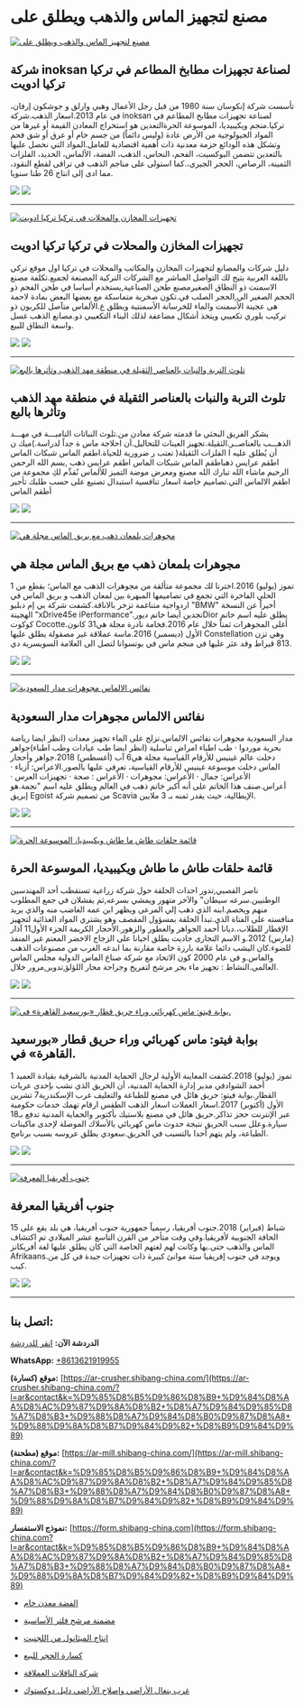 # مصنع لتجهيز الماس والذهب ويطلق على

<a href="https://swt.shibang-china.com/?l=ar&img&k=%D9%85%D8%B5%D9%86%D8%B9+%D9%84%D8%AA%D8%AC%D9%87%D9%8A%D8%B2+%D8%A7%D9%84%D9%85%D8%A7%D8%B3+%D9%88%D8%A7%D9%84%D8%B0%D9%87%D8%A8+%D9%88%D9%8A%D8%B7%D9%84%D9%82+%D8%B9%D9%84%D9%89" target="_blank">![مصنع لتجهيز الماس والذهب ويطلق على](http://static.shibang-china.com/all-800x300/1228.jpg)</a>

## شركة inoksan لصناعة تجهيزات مطابخ المطاعم في تركيا تركيا ادويت
تأسست شركة إنكوسان سنة 1980 من قبل رجل الأعمال وهبي وارلق و جوشكون إرفان، في عام 2013.اسعار الذهب.شركة inoksan لصناعة تجهيزات مطابخ المطاعم في تركيا.منجم ويكيبيديا، الموسوعة الحرةالتعدين هو استخراج المعادن القيمة أو غيرها من المواد الجيولوجية من الأرض عادة (وليس دائماً) من جسم خام أو عرق أو شق فحم وتشكل هذه الودائع حزمة معدنية ذات أهمية اقتصادية للعامل.المواد التي نحصل عليها بالتعدين تتضمن البوكسيت، الفحم، النحاس، الذهب، الفضة، الألماس، الحديد، الفلزات الثمينة، الرصاص، الحجر الجيري،.كما استولى على مناجم الذهب في تراقى لقطع النقود، مما ادى إلى انتاج 26 طنا سنويا.


<a href="https://whatsapp.shibangsoft.com/WhatsApp.php" target="_blank" title="WhatsApp">![](http://static.shibang-china.com/icon/whatsapp.png)</a> <a href="https://swt.shibang-china.com/?l=ar&icon&k=%D9%85%D8%B5%D9%86%D8%B9+%D9%84%D8%AA%D8%AC%D9%87%D9%8A%D8%B2+%D8%A7%D9%84%D9%85%D8%A7%D8%B3+%D9%88%D8%A7%D9%84%D8%B0%D9%87%D8%A8+%D9%88%D9%8A%D8%B7%D9%84%D9%82+%D8%B9%D9%84%D9%89" target="_blank">![](http://static.shibang-china.com/icon/chat-ar.png)</a>

---

<a href="https://swt.shibang-china.com/?l=ar&img&k=%D9%85%D8%B5%D9%86%D8%B9+%D9%84%D8%AA%D8%AC%D9%87%D9%8A%D8%B2+%D8%A7%D9%84%D9%85%D8%A7%D8%B3+%D9%88%D8%A7%D9%84%D8%B0%D9%87%D8%A8+%D9%88%D9%8A%D8%B7%D9%84%D9%82+%D8%B9%D9%84%D9%89" target="_blank">![تجهيزات المخازن والمحلات في تركيا تركيا ادويت](http://static.shibang-china.com/all-800x300/959.jpg)</a>

## تجهيزات المخازن والمحلات في تركيا تركيا ادويت
دليل شركات والمصانع لتجهيزات المخازن والمكاتب والمحلات في تركيا اول موقع تركي باللغة العربية يتيح لك التواصل المباشر مع الشركات التركية المصنعة لجميع.تكلفة مصنع الاسمنت ذو النطاق الصغيرمصنع طحن الصناعية,يستخدم أساسا في طحن الفحم ذو الحجم الصغير الي,الحجر الصلب في.تكون صخرية متماسكة مع بعضها البعض بمادة لاحمة هى عجينة الأسمنت والماء للخرسانة الأسمنتية ويطلق ع.الألماس متآصل للكربون ذو تركيب بلوري تكعيبي ويتخذ أشكال مضاعفة لذلك البناء التكعيبي ذو.مصانع الذهب غسل واسعة النطاق للبيع.


<a href="https://whatsapp.shibangsoft.com/WhatsApp.php" target="_blank" title="WhatsApp">![](http://static.shibang-china.com/icon/whatsapp.png)</a> <a href="https://swt.shibang-china.com/?l=ar&icon&k=%D9%85%D8%B5%D9%86%D8%B9+%D9%84%D8%AA%D8%AC%D9%87%D9%8A%D8%B2+%D8%A7%D9%84%D9%85%D8%A7%D8%B3+%D9%88%D8%A7%D9%84%D8%B0%D9%87%D8%A8+%D9%88%D9%8A%D8%B7%D9%84%D9%82+%D8%B9%D9%84%D9%89" target="_blank">![](http://static.shibang-china.com/icon/chat-ar.png)</a>

---

<a href="https://swt.shibang-china.com/?l=ar&img&k=%D9%85%D8%B5%D9%86%D8%B9+%D9%84%D8%AA%D8%AC%D9%87%D9%8A%D8%B2+%D8%A7%D9%84%D9%85%D8%A7%D8%B3+%D9%88%D8%A7%D9%84%D8%B0%D9%87%D8%A8+%D9%88%D9%8A%D8%B7%D9%84%D9%82+%D8%B9%D9%84%D9%89" target="_blank">![تلوث التربة والنبات بالعناصر الثقيلة في منطقة مهد الذهب وتأثرها بالبع](http://static.shibang-china.com/all-800x300/432.jpg)</a>

## تلوث التربة والنبات بالعناصر الثقيلة في منطقة مهد الذهب وتأثرها بالبع
يشكر الفريق البحثي ما قدمته شركة معادن من.تلوث النباتات الناميـــة في مهـــد الذهـــب بالعناصــر.الثقيلة.تجهيز العينات للتحاليل.أن احلاجة ماس ة جداً لدراسة.)ميك ن أن يُطلق عليه ا الفلزات الثقيلة( تعتب ر ضرورية للحياة.اطقم الماس شبكات الماس اطقم عرايس ذهباطقم الماس شبكات الماس اطقم عرايس ذهب ,بسم الله الرحمن الرحيم ماشاء الله تبارك الله مصنع ومعرض موضة التميز للألماس نُقدِّم لكِ مجموعة من اطقم الالماس التي.تصاميم خاصة اسعار تنافسية استبدال تصنيع على حسب طلبك تأجير أطقم الماس


<a href="https://whatsapp.shibangsoft.com/WhatsApp.php" target="_blank" title="WhatsApp">![](http://static.shibang-china.com/icon/whatsapp.png)</a> <a href="https://swt.shibang-china.com/?l=ar&icon&k=%D9%85%D8%B5%D9%86%D8%B9+%D9%84%D8%AA%D8%AC%D9%87%D9%8A%D8%B2+%D8%A7%D9%84%D9%85%D8%A7%D8%B3+%D9%88%D8%A7%D9%84%D8%B0%D9%87%D8%A8+%D9%88%D9%8A%D8%B7%D9%84%D9%82+%D8%B9%D9%84%D9%89" target="_blank">![](http://static.shibang-china.com/icon/chat-ar.png)</a>

---

<a href="https://swt.shibang-china.com/?l=ar&img&k=%D9%85%D8%B5%D9%86%D8%B9+%D9%84%D8%AA%D8%AC%D9%87%D9%8A%D8%B2+%D8%A7%D9%84%D9%85%D8%A7%D8%B3+%D9%88%D8%A7%D9%84%D8%B0%D9%87%D8%A8+%D9%88%D9%8A%D8%B7%D9%84%D9%82+%D8%B9%D9%84%D9%89" target="_blank">![مجوهرات بلمعان ذهب مع بريق الماس مجلة هي](http://static.shibang-china.com/all-800x300/897.jpg)</a>

## مجوهرات بلمعان ذهب مع بريق الماس مجلة هي
1 تموز (يوليو) 2016.اخترنا لك مجموعة متألقة من مجوهرات الذهب مع الماس؛ بقطع من الحلي الفاخرة التي تجمع في تصاميمها المبهرة بين لمعان الذهب و بريق الماس في اردواجية متناغمة تزخر بالاناقة.كشفت شركة بي إم دبليو &quot;BMW&quot; أخيراً عن النسخة الهجينة &quot;xDrive45e iPerformance&quot;.تجدين أيضا خاتم ديورDior يطلق عليه اسم خاتم كوكوت Cocotte.أغلى المجوهرات ثمناً خلال عام 2016.فخامة نادرة مجلة هي31 كانون الأول (ديسمبر) 2016.ماسة عملاقة غير مصقولة يطلق عليها Constellation وهي تزن 813 قيراط وقد عثر عليها في منجم ماس في بوتسوانا لتصل الى العلامة السويسرية دي.


<a href="https://whatsapp.shibangsoft.com/WhatsApp.php" target="_blank" title="WhatsApp">![](http://static.shibang-china.com/icon/whatsapp.png)</a> <a href="https://swt.shibang-china.com/?l=ar&icon&k=%D9%85%D8%B5%D9%86%D8%B9+%D9%84%D8%AA%D8%AC%D9%87%D9%8A%D8%B2+%D8%A7%D9%84%D9%85%D8%A7%D8%B3+%D9%88%D8%A7%D9%84%D8%B0%D9%87%D8%A8+%D9%88%D9%8A%D8%B7%D9%84%D9%82+%D8%B9%D9%84%D9%89" target="_blank">![](http://static.shibang-china.com/icon/chat-ar.png)</a>

---

<a href="https://swt.shibang-china.com/?l=ar&img&k=%D9%85%D8%B5%D9%86%D8%B9+%D9%84%D8%AA%D8%AC%D9%87%D9%8A%D8%B2+%D8%A7%D9%84%D9%85%D8%A7%D8%B3+%D9%88%D8%A7%D9%84%D8%B0%D9%87%D8%A8+%D9%88%D9%8A%D8%B7%D9%84%D9%82+%D8%B9%D9%84%D9%89" target="_blank">![نفائس الالماس مجوهرات مدار السعودية](http://static.shibang-china.com/all-800x300/1262.jpg)</a>

## نفائس الالماس مجوهرات مدار السعودية
مدار السعودية مجوهرات نفائس الالماس.تزلج على الماء تجهيز معدات (انظر ايضا رياضة بحرية موردوا &middot; طب اطباء امراض تناسلية (انظر ايضا طب عيادات وطب اطباء)جواهر دخلت عالم غينيس للأرقام القياسية مجلة هي6 آب (أغسطس) 2018.جواهر وأحجار الماس دخلت موسوعة غينيس للأرقام القياسية، تعرفي عليها بالصور.الاعراس: أزياء &middot; الأعراس: جمال &middot; الأعراس: مجوهرات &middot; الأعراس : صحة &middot; تجهيزات العرس &middot; أعراس.صنف هذا الخاتم على أنه أكبر خاتم ذهب في العالم ويطلق عليه اسم &quot;نجمة.هو إبريق Egoist من تصميم شركة Scavia الإيطالية، حيث يقدر ثمنه بـ 3 ملايين.


<a href="https://whatsapp.shibangsoft.com/WhatsApp.php" target="_blank" title="WhatsApp">![](http://static.shibang-china.com/icon/whatsapp.png)</a> <a href="https://swt.shibang-china.com/?l=ar&icon&k=%D9%85%D8%B5%D9%86%D8%B9+%D9%84%D8%AA%D8%AC%D9%87%D9%8A%D8%B2+%D8%A7%D9%84%D9%85%D8%A7%D8%B3+%D9%88%D8%A7%D9%84%D8%B0%D9%87%D8%A8+%D9%88%D9%8A%D8%B7%D9%84%D9%82+%D8%B9%D9%84%D9%89" target="_blank">![](http://static.shibang-china.com/icon/chat-ar.png)</a>

---

<a href="https://swt.shibang-china.com/?l=ar&img&k=%D9%85%D8%B5%D9%86%D8%B9+%D9%84%D8%AA%D8%AC%D9%87%D9%8A%D8%B2+%D8%A7%D9%84%D9%85%D8%A7%D8%B3+%D9%88%D8%A7%D9%84%D8%B0%D9%87%D8%A8+%D9%88%D9%8A%D8%B7%D9%84%D9%82+%D8%B9%D9%84%D9%89" target="_blank">![قائمة حلقات طاش ما طاش ويكيبيديا، الموسوعة الحرة](http://static.shibang-china.com/all-800x300/796.jpg)</a>

## قائمة حلقات طاش ما طاش ويكيبيديا، الموسوعة الحرة
ناصر القصبي,تدور احداث الحلقة حول شركة زراعية تستقطب أحد المهندسين الوطنيين.سرعه سيطان&quot; والآخر متهور ويمشي بسرعه,ثم يفشلان في جمع المطلوب منهم ويخصم.ابنه الذي ذهب إلي المرعى ويظهر ابن عمه الغاضب منه والذي يريد منافسته على الفتاة الذي.تبدأ الحلقة بمسؤول المقصف وهو يشتري المواد الغذائية لتجهيز الإفطار للطلاب،.ديانا أحمد الجواهر والعطور والزهور.الأحجار الكريمة الجزء الأول11 آذار (مارس) 2012.و الاسم التجارى جاديت يطلق احيانا على الزجاج الاخضر المعتم غير المنفذ للضوء.كان اليشب دائما علامة بارزة خاصة مقارنة بما ابدعه الغرب من مصنوعات الذهب والماس.و فى عام 2000 كون الاتحاد مع شركة صناع الماس الدولية مجلس الماس العالمى.النشاط : تجهيز ماء بحر مرشح لتفريخ وجراحة محار اللؤلؤ,تدوير,مرور خلال.


<a href="https://whatsapp.shibangsoft.com/WhatsApp.php" target="_blank" title="WhatsApp">![](http://static.shibang-china.com/icon/whatsapp.png)</a> <a href="https://swt.shibang-china.com/?l=ar&icon&k=%D9%85%D8%B5%D9%86%D8%B9+%D9%84%D8%AA%D8%AC%D9%87%D9%8A%D8%B2+%D8%A7%D9%84%D9%85%D8%A7%D8%B3+%D9%88%D8%A7%D9%84%D8%B0%D9%87%D8%A8+%D9%88%D9%8A%D8%B7%D9%84%D9%82+%D8%B9%D9%84%D9%89" target="_blank">![](http://static.shibang-china.com/icon/chat-ar.png)</a>

---

<a href="https://swt.shibang-china.com/?l=ar&img&k=%D9%85%D8%B5%D9%86%D8%B9+%D9%84%D8%AA%D8%AC%D9%87%D9%8A%D8%B2+%D8%A7%D9%84%D9%85%D8%A7%D8%B3+%D9%88%D8%A7%D9%84%D8%B0%D9%87%D8%A8+%D9%88%D9%8A%D8%B7%D9%84%D9%82+%D8%B9%D9%84%D9%89" target="_blank">![بوابة فيتو: ماس كهربائي وراء حريق قطار «بورسعيد القاهرة» في.](http://static.shibang-china.com/all-800x300/204.jpg)</a>

## بوابة فيتو: ماس كهربائي وراء حريق قطار «بورسعيد القاهرة» في.
1 تموز (يوليو) 2018.كشفت المعاينة الأولية لرجال الحماية المدنية بالشرقية بقيادة العميد أحمد الشوادفي مدير إدارة الحماية المدنية، أن الحريق الذي نشب بإحدى عربات القطار.بوابة فيتو: حريق هائل في مصنع للطباعة والتغليف غرب الإسكندرية7 تشرين الأول (أكتوبر) 2017.اسعار العملات اسعار الذهب الطقس ارقام تهمك خدمات حكومية عبر الإنترنت حجز تذاكر.حريق هائل في مصنع بلاستيك بأكتوبر والحماية المدنية تدفع بـ18 سيارة.وعلل سبب الحريق نتيجة حدوث ماس كهربائي بالأسلاك الموصلة لإحدى ماكينات الطباعة، ولم يتهم أحدا بالتسبب في الحريق.سعودي يطلق عروسه بسبب برنامج.


<a href="https://whatsapp.shibangsoft.com/WhatsApp.php" target="_blank" title="WhatsApp">![](http://static.shibang-china.com/icon/whatsapp.png)</a> <a href="https://swt.shibang-china.com/?l=ar&icon&k=%D9%85%D8%B5%D9%86%D8%B9+%D9%84%D8%AA%D8%AC%D9%87%D9%8A%D8%B2+%D8%A7%D9%84%D9%85%D8%A7%D8%B3+%D9%88%D8%A7%D9%84%D8%B0%D9%87%D8%A8+%D9%88%D9%8A%D8%B7%D9%84%D9%82+%D8%B9%D9%84%D9%89" target="_blank">![](http://static.shibang-china.com/icon/chat-ar.png)</a>

---

<a href="https://swt.shibang-china.com/?l=ar&img&k=%D9%85%D8%B5%D9%86%D8%B9+%D9%84%D8%AA%D8%AC%D9%87%D9%8A%D8%B2+%D8%A7%D9%84%D9%85%D8%A7%D8%B3+%D9%88%D8%A7%D9%84%D8%B0%D9%87%D8%A8+%D9%88%D9%8A%D8%B7%D9%84%D9%82+%D8%B9%D9%84%D9%89" target="_blank">![جنوب أفريقيا المعرفة](http://static.shibang-china.com/all-800x300/75.jpg)</a>

## جنوب أفريقيا المعرفة
15 شباط (فبراير) 2018.جنوب أفريقيا، رسمياً جمهورية جنوب أفريقيا، هي بلد يقع على الحافة الجنوبية لأفريقيا.وفي وقت متأخر من القرن التاسع عشر الميلادي تم اكتشاف الماس والذهب حتى.بها وكانت لهم لغتهم الخاصة التي كان يطلق عليها لغة أفريكانز Afrikaans.ويوجد في جنوب إفريقيا ستة موانئ كبيرة ذات تجهيزات جيدة في كل من كيب.

<a href="https://whatsapp.shibangsoft.com/WhatsApp.php" target="_blank" title="WhatsApp">![](http://static.shibang-china.com/icon/whatsapp.png)</a> <a href="https://swt.shibang-china.com/?l=ar&icon&k=%D9%85%D8%B5%D9%86%D8%B9+%D9%84%D8%AA%D8%AC%D9%87%D9%8A%D8%B2+%D8%A7%D9%84%D9%85%D8%A7%D8%B3+%D9%88%D8%A7%D9%84%D8%B0%D9%87%D8%A8+%D9%88%D9%8A%D8%B7%D9%84%D9%82+%D8%B9%D9%84%D9%89" target="_blank">![](http://static.shibang-china.com/icon/chat-ar.png)</a>

---
## اتصل بنا:

**الدردشة الآن:** [انقر للدردشة](https://swt.shibang-china.com?l=ar&contact&k=%D9%85%D8%B5%D9%86%D8%B9+%D9%84%D8%AA%D8%AC%D9%87%D9%8A%D8%B2+%D8%A7%D9%84%D9%85%D8%A7%D8%B3+%D9%88%D8%A7%D9%84%D8%B0%D9%87%D8%A8+%D9%88%D9%8A%D8%B7%D9%84%D9%82+%D8%B9%D9%84%D9%89)

**WhatsApp:**  [+8613621919955](https://whatsapp.shibangsoft.com/WhatsApp.php)

**موقع (كسارة):** [https://ar-crusher.shibang-china.com/](https://ar-crusher.shibang-china.com/?l=ar&contact&k=%D9%85%D8%B5%D9%86%D8%B9+%D9%84%D8%AA%D8%AC%D9%87%D9%8A%D8%B2+%D8%A7%D9%84%D9%85%D8%A7%D8%B3+%D9%88%D8%A7%D9%84%D8%B0%D9%87%D8%A8+%D9%88%D9%8A%D8%B7%D9%84%D9%82+%D8%B9%D9%84%D9%89)

**موقع (مطحنة):** [https://ar-mill.shibang-china.com/](https://ar-mill.shibang-china.com/?l=ar&contact&k=%D9%85%D8%B5%D9%86%D8%B9+%D9%84%D8%AA%D8%AC%D9%87%D9%8A%D8%B2+%D8%A7%D9%84%D9%85%D8%A7%D8%B3+%D9%88%D8%A7%D9%84%D8%B0%D9%87%D8%A8+%D9%88%D9%8A%D8%B7%D9%84%D9%82+%D8%B9%D9%84%D9%89)

**نموذج الاستفسار:** [https://form.shibang-china.com](https://form.shibang-china.com?l=ar&contact&k=%D9%85%D8%B5%D9%86%D8%B9+%D9%84%D8%AA%D8%AC%D9%87%D9%8A%D8%B2+%D8%A7%D9%84%D9%85%D8%A7%D8%B3+%D9%88%D8%A7%D9%84%D8%B0%D9%87%D8%A8+%D9%88%D9%8A%D8%B7%D9%84%D9%82+%D8%B9%D9%84%D9%89)

* [الفضة معدن خام](../14/%D8%A7%D9%84%D9%81%D8%B6%D8%A9%20%D9%85%D8%B9%D8%AF%D9%86%20%D8%AE%D8%A7%D9%85.md)

* [مضمنة مرشح فلتر الأساسية](../13/%D9%85%D8%B6%D9%85%D9%86%D8%A9%20%D9%85%D8%B1%D8%B4%D8%AD%20%D9%81%D9%84%D8%AA%D8%B1%20%D8%A7%D9%84%D8%A3%D8%B3%D8%A7%D8%B3%D9%8A%D8%A9.md)

* [إنتاج الميثانول من اللجنيت](../12/%D8%A5%D9%86%D8%AA%D8%A7%D8%AC%20%D8%A7%D9%84%D9%85%D9%8A%D8%AB%D8%A7%D9%86%D9%88%D9%84%20%D9%85%D9%86%20%D8%A7%D9%84%D9%84%D8%AC%D9%86%D9%8A%D8%AA.md)

* [كسارة الحجر للبيع](../14/%D9%83%D8%B3%D8%A7%D8%B1%D8%A9%20%D8%A7%D9%84%D8%AD%D8%AC%D8%B1%20%D9%84%D9%84%D8%A8%D9%8A%D8%B9.md)

* [شركة الناقلات العملاقة](../15/%D8%B4%D8%B1%D9%83%D8%A9%20%D8%A7%D9%84%D9%86%D8%A7%D9%82%D9%84%D8%A7%D8%AA%20%D8%A7%D9%84%D8%B9%D9%85%D9%84%D8%A7%D9%82%D8%A9.md)

* [غرب بنغال الأراضي وإصلاح الأراضي دليل دوكستوك](../13/%D8%BA%D8%B1%D8%A8%20%D8%A8%D9%86%D8%BA%D8%A7%D9%84%20%D8%A7%D9%84%D8%A3%D8%B1%D8%A7%D8%B6%D9%8A%20%D9%88%D8%A5%D8%B5%D9%84%D8%A7%D8%AD%20%D8%A7%D9%84%D8%A3%D8%B1%D8%A7%D8%B6%D9%8A%20%D8%AF%D9%84%D9%8A%D9%84%20%D8%AF%D9%88%D9%83%D8%B3%D8%AA%D9%88%D9%83.md)